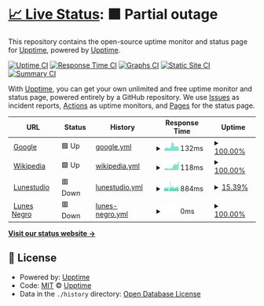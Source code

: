 # [📈 Live Status](https://demo.upptime.js.org): <!--live status--> **🟧 Partial outage**

This repository contains the open-source uptime monitor and status page for [Upptime](https://upptime.js.org), powered by [Upptime](https://github.com/upptime/upptime).

[![Uptime CI](https://github.com/whoisnegrello/upptimetest/workflows/Uptime%20CI/badge.svg)](https://github.com/whoisnegrello/upptimetest/actions?query=workflow%3A%22Uptime+CI%22)
[![Response Time CI](https://github.com/whoisnegrello/upptimetest/workflows/Response%20Time%20CI/badge.svg)](https://github.com/whoisnegrello/upptimetest/actions?query=workflow%3A%22Response+Time+CI%22)
[![Graphs CI](https://github.com/whoisnegrello/upptimetest/workflows/Graphs%20CI/badge.svg)](https://github.com/whoisnegrello/upptimetest/actions?query=workflow%3A%22Graphs+CI%22)
[![Static Site CI](https://github.com/whoisnegrello/upptimetest/workflows/Static%20Site%20CI/badge.svg)](https://github.com/whoisnegrello/upptimetest/actions?query=workflow%3A%22Static+Site+CI%22)
[![Summary CI](https://github.com/whoisnegrello/upptimetest/workflows/Summary%20CI/badge.svg)](https://github.com/whoisnegrello/upptimetest/actions?query=workflow%3A%22Summary+CI%22)

With [Upptime](https://upptime.js.org), you can get your own unlimited and free uptime monitor and status page, powered entirely by a GitHub repository. We use [Issues](https://github.com/upptime/upptime/issues) as incident reports, [Actions](https://github.com/whoisnegrello/upptimetest/actions) as uptime monitors, and [Pages](https://demo.upptime.js.org) for the status page.

<!--start: status pages-->
<!-- This summary is generated by Upptime (https://github.com/upptime/upptime) -->
<!-- Do not edit this manually, your changes will be overwritten -->
<!-- prettier-ignore -->
| URL | Status | History | Response Time | Uptime |
| --- | ------ | ------- | ------------- | ------ |
| <img alt="" src="https://icons.duckduckgo.com/ip3/www.google.com.ico" height="13"> [Google](https://www.google.com) | 🟩 Up | [google.yml](https://github.com/whoisnegrello/upptimetest/commits/HEAD/history/google.yml) | <details><summary><img alt="Response time graph" src="./graphs/google/response-time-week.png" height="20"> 132ms</summary><br><a href="https://whoisnegrello.github.io/upptimetest/history/google"><img alt="Response time 108" src="https://img.shields.io/endpoint?url=https%3A%2F%2Fraw.githubusercontent.com%2Fwhoisnegrello%2Fupptimetest%2FHEAD%2Fapi%2Fgoogle%2Fresponse-time.json"></a><br><a href="https://whoisnegrello.github.io/upptimetest/history/google"><img alt="24-hour response time 116" src="https://img.shields.io/endpoint?url=https%3A%2F%2Fraw.githubusercontent.com%2Fwhoisnegrello%2Fupptimetest%2FHEAD%2Fapi%2Fgoogle%2Fresponse-time-day.json"></a><br><a href="https://whoisnegrello.github.io/upptimetest/history/google"><img alt="7-day response time 132" src="https://img.shields.io/endpoint?url=https%3A%2F%2Fraw.githubusercontent.com%2Fwhoisnegrello%2Fupptimetest%2FHEAD%2Fapi%2Fgoogle%2Fresponse-time-week.json"></a><br><a href="https://whoisnegrello.github.io/upptimetest/history/google"><img alt="30-day response time 164" src="https://img.shields.io/endpoint?url=https%3A%2F%2Fraw.githubusercontent.com%2Fwhoisnegrello%2Fupptimetest%2FHEAD%2Fapi%2Fgoogle%2Fresponse-time-month.json"></a><br><a href="https://whoisnegrello.github.io/upptimetest/history/google"><img alt="1-year response time 114" src="https://img.shields.io/endpoint?url=https%3A%2F%2Fraw.githubusercontent.com%2Fwhoisnegrello%2Fupptimetest%2FHEAD%2Fapi%2Fgoogle%2Fresponse-time-year.json"></a></details> | <details><summary><a href="https://whoisnegrello.github.io/upptimetest/history/google">100.00%</a></summary><a href="https://whoisnegrello.github.io/upptimetest/history/google"><img alt="All-time uptime 99.99%" src="https://img.shields.io/endpoint?url=https%3A%2F%2Fraw.githubusercontent.com%2Fwhoisnegrello%2Fupptimetest%2FHEAD%2Fapi%2Fgoogle%2Fuptime.json"></a><br><a href="https://whoisnegrello.github.io/upptimetest/history/google"><img alt="24-hour uptime 100.00%" src="https://img.shields.io/endpoint?url=https%3A%2F%2Fraw.githubusercontent.com%2Fwhoisnegrello%2Fupptimetest%2FHEAD%2Fapi%2Fgoogle%2Fuptime-day.json"></a><br><a href="https://whoisnegrello.github.io/upptimetest/history/google"><img alt="7-day uptime 100.00%" src="https://img.shields.io/endpoint?url=https%3A%2F%2Fraw.githubusercontent.com%2Fwhoisnegrello%2Fupptimetest%2FHEAD%2Fapi%2Fgoogle%2Fuptime-week.json"></a><br><a href="https://whoisnegrello.github.io/upptimetest/history/google"><img alt="30-day uptime 100.00%" src="https://img.shields.io/endpoint?url=https%3A%2F%2Fraw.githubusercontent.com%2Fwhoisnegrello%2Fupptimetest%2FHEAD%2Fapi%2Fgoogle%2Fuptime-month.json"></a><br><a href="https://whoisnegrello.github.io/upptimetest/history/google"><img alt="1-year uptime 99.99%" src="https://img.shields.io/endpoint?url=https%3A%2F%2Fraw.githubusercontent.com%2Fwhoisnegrello%2Fupptimetest%2FHEAD%2Fapi%2Fgoogle%2Fuptime-year.json"></a></details>
| <img alt="" src="https://icons.duckduckgo.com/ip3/en.wikipedia.org.ico" height="13"> [Wikipedia](https://en.wikipedia.org) | 🟩 Up | [wikipedia.yml](https://github.com/whoisnegrello/upptimetest/commits/HEAD/history/wikipedia.yml) | <details><summary><img alt="Response time graph" src="./graphs/wikipedia/response-time-week.png" height="20"> 118ms</summary><br><a href="https://whoisnegrello.github.io/upptimetest/history/wikipedia"><img alt="Response time 225" src="https://img.shields.io/endpoint?url=https%3A%2F%2Fraw.githubusercontent.com%2Fwhoisnegrello%2Fupptimetest%2FHEAD%2Fapi%2Fwikipedia%2Fresponse-time.json"></a><br><a href="https://whoisnegrello.github.io/upptimetest/history/wikipedia"><img alt="24-hour response time 283" src="https://img.shields.io/endpoint?url=https%3A%2F%2Fraw.githubusercontent.com%2Fwhoisnegrello%2Fupptimetest%2FHEAD%2Fapi%2Fwikipedia%2Fresponse-time-day.json"></a><br><a href="https://whoisnegrello.github.io/upptimetest/history/wikipedia"><img alt="7-day response time 118" src="https://img.shields.io/endpoint?url=https%3A%2F%2Fraw.githubusercontent.com%2Fwhoisnegrello%2Fupptimetest%2FHEAD%2Fapi%2Fwikipedia%2Fresponse-time-week.json"></a><br><a href="https://whoisnegrello.github.io/upptimetest/history/wikipedia"><img alt="30-day response time 170" src="https://img.shields.io/endpoint?url=https%3A%2F%2Fraw.githubusercontent.com%2Fwhoisnegrello%2Fupptimetest%2FHEAD%2Fapi%2Fwikipedia%2Fresponse-time-month.json"></a><br><a href="https://whoisnegrello.github.io/upptimetest/history/wikipedia"><img alt="1-year response time 223" src="https://img.shields.io/endpoint?url=https%3A%2F%2Fraw.githubusercontent.com%2Fwhoisnegrello%2Fupptimetest%2FHEAD%2Fapi%2Fwikipedia%2Fresponse-time-year.json"></a></details> | <details><summary><a href="https://whoisnegrello.github.io/upptimetest/history/wikipedia">100.00%</a></summary><a href="https://whoisnegrello.github.io/upptimetest/history/wikipedia"><img alt="All-time uptime 100.00%" src="https://img.shields.io/endpoint?url=https%3A%2F%2Fraw.githubusercontent.com%2Fwhoisnegrello%2Fupptimetest%2FHEAD%2Fapi%2Fwikipedia%2Fuptime.json"></a><br><a href="https://whoisnegrello.github.io/upptimetest/history/wikipedia"><img alt="24-hour uptime 100.00%" src="https://img.shields.io/endpoint?url=https%3A%2F%2Fraw.githubusercontent.com%2Fwhoisnegrello%2Fupptimetest%2FHEAD%2Fapi%2Fwikipedia%2Fuptime-day.json"></a><br><a href="https://whoisnegrello.github.io/upptimetest/history/wikipedia"><img alt="7-day uptime 100.00%" src="https://img.shields.io/endpoint?url=https%3A%2F%2Fraw.githubusercontent.com%2Fwhoisnegrello%2Fupptimetest%2FHEAD%2Fapi%2Fwikipedia%2Fuptime-week.json"></a><br><a href="https://whoisnegrello.github.io/upptimetest/history/wikipedia"><img alt="30-day uptime 100.00%" src="https://img.shields.io/endpoint?url=https%3A%2F%2Fraw.githubusercontent.com%2Fwhoisnegrello%2Fupptimetest%2FHEAD%2Fapi%2Fwikipedia%2Fuptime-month.json"></a><br><a href="https://whoisnegrello.github.io/upptimetest/history/wikipedia"><img alt="1-year uptime 100.00%" src="https://img.shields.io/endpoint?url=https%3A%2F%2Fraw.githubusercontent.com%2Fwhoisnegrello%2Fupptimetest%2FHEAD%2Fapi%2Fwikipedia%2Fuptime-year.json"></a></details>
| <img alt="" src="https://icons.duckduckgo.com/ip3/lunestudio.com.ar.ico" height="13"> [Lunestudio](https://lunestudio.com.ar) | 🟥 Down | [lunestudio.yml](https://github.com/whoisnegrello/upptimetest/commits/HEAD/history/lunestudio.yml) | <details><summary><img alt="Response time graph" src="./graphs/lunestudio/response-time-week.png" height="20"> 884ms</summary><br><a href="https://whoisnegrello.github.io/upptimetest/history/lunestudio"><img alt="Response time 1274" src="https://img.shields.io/endpoint?url=https%3A%2F%2Fraw.githubusercontent.com%2Fwhoisnegrello%2Fupptimetest%2FHEAD%2Fapi%2Flunestudio%2Fresponse-time.json"></a><br><a href="https://whoisnegrello.github.io/upptimetest/history/lunestudio"><img alt="24-hour response time 911" src="https://img.shields.io/endpoint?url=https%3A%2F%2Fraw.githubusercontent.com%2Fwhoisnegrello%2Fupptimetest%2FHEAD%2Fapi%2Flunestudio%2Fresponse-time-day.json"></a><br><a href="https://whoisnegrello.github.io/upptimetest/history/lunestudio"><img alt="7-day response time 884" src="https://img.shields.io/endpoint?url=https%3A%2F%2Fraw.githubusercontent.com%2Fwhoisnegrello%2Fupptimetest%2FHEAD%2Fapi%2Flunestudio%2Fresponse-time-week.json"></a><br><a href="https://whoisnegrello.github.io/upptimetest/history/lunestudio"><img alt="30-day response time 955" src="https://img.shields.io/endpoint?url=https%3A%2F%2Fraw.githubusercontent.com%2Fwhoisnegrello%2Fupptimetest%2FHEAD%2Fapi%2Flunestudio%2Fresponse-time-month.json"></a><br><a href="https://whoisnegrello.github.io/upptimetest/history/lunestudio"><img alt="1-year response time 1144" src="https://img.shields.io/endpoint?url=https%3A%2F%2Fraw.githubusercontent.com%2Fwhoisnegrello%2Fupptimetest%2FHEAD%2Fapi%2Flunestudio%2Fresponse-time-year.json"></a></details> | <details><summary><a href="https://whoisnegrello.github.io/upptimetest/history/lunestudio">15.39%</a></summary><a href="https://whoisnegrello.github.io/upptimetest/history/lunestudio"><img alt="All-time uptime 99.22%" src="https://img.shields.io/endpoint?url=https%3A%2F%2Fraw.githubusercontent.com%2Fwhoisnegrello%2Fupptimetest%2FHEAD%2Fapi%2Flunestudio%2Fuptime.json"></a><br><a href="https://whoisnegrello.github.io/upptimetest/history/lunestudio"><img alt="24-hour uptime 42.83%" src="https://img.shields.io/endpoint?url=https%3A%2F%2Fraw.githubusercontent.com%2Fwhoisnegrello%2Fupptimetest%2FHEAD%2Fapi%2Flunestudio%2Fuptime-day.json"></a><br><a href="https://whoisnegrello.github.io/upptimetest/history/lunestudio"><img alt="7-day uptime 15.39%" src="https://img.shields.io/endpoint?url=https%3A%2F%2Fraw.githubusercontent.com%2Fwhoisnegrello%2Fupptimetest%2FHEAD%2Fapi%2Flunestudio%2Fuptime-week.json"></a><br><a href="https://whoisnegrello.github.io/upptimetest/history/lunestudio"><img alt="30-day uptime 70.49%" src="https://img.shields.io/endpoint?url=https%3A%2F%2Fraw.githubusercontent.com%2Fwhoisnegrello%2Fupptimetest%2FHEAD%2Fapi%2Flunestudio%2Fuptime-month.json"></a><br><a href="https://whoisnegrello.github.io/upptimetest/history/lunestudio"><img alt="1-year uptime 97.54%" src="https://img.shields.io/endpoint?url=https%3A%2F%2Fraw.githubusercontent.com%2Fwhoisnegrello%2Fupptimetest%2FHEAD%2Fapi%2Flunestudio%2Fuptime-year.json"></a></details>
| <img alt="" src="https://icons.duckduckgo.com/ip3/lunesnegro.com.ar.ico" height="13"> [Lunes Negro](https://lunesnegro.com.ar) | 🟥 Down | [lunes-negro.yml](https://github.com/whoisnegrello/upptimetest/commits/HEAD/history/lunes-negro.yml) | <details><summary><img alt="Response time graph" src="./graphs/lunes-negro/response-time-week.png" height="20"> 0ms</summary><br><a href="https://whoisnegrello.github.io/upptimetest/history/lunes-negro"><img alt="Response time 855" src="https://img.shields.io/endpoint?url=https%3A%2F%2Fraw.githubusercontent.com%2Fwhoisnegrello%2Fupptimetest%2FHEAD%2Fapi%2Flunes-negro%2Fresponse-time.json"></a><br><a href="https://whoisnegrello.github.io/upptimetest/history/lunes-negro"><img alt="24-hour response time 0" src="https://img.shields.io/endpoint?url=https%3A%2F%2Fraw.githubusercontent.com%2Fwhoisnegrello%2Fupptimetest%2FHEAD%2Fapi%2Flunes-negro%2Fresponse-time-day.json"></a><br><a href="https://whoisnegrello.github.io/upptimetest/history/lunes-negro"><img alt="7-day response time 0" src="https://img.shields.io/endpoint?url=https%3A%2F%2Fraw.githubusercontent.com%2Fwhoisnegrello%2Fupptimetest%2FHEAD%2Fapi%2Flunes-negro%2Fresponse-time-week.json"></a><br><a href="https://whoisnegrello.github.io/upptimetest/history/lunes-negro"><img alt="30-day response time 0" src="https://img.shields.io/endpoint?url=https%3A%2F%2Fraw.githubusercontent.com%2Fwhoisnegrello%2Fupptimetest%2FHEAD%2Fapi%2Flunes-negro%2Fresponse-time-month.json"></a><br><a href="https://whoisnegrello.github.io/upptimetest/history/lunes-negro"><img alt="1-year response time 842" src="https://img.shields.io/endpoint?url=https%3A%2F%2Fraw.githubusercontent.com%2Fwhoisnegrello%2Fupptimetest%2FHEAD%2Fapi%2Flunes-negro%2Fresponse-time-year.json"></a></details> | <details><summary><a href="https://whoisnegrello.github.io/upptimetest/history/lunes-negro">100.00%</a></summary><a href="https://whoisnegrello.github.io/upptimetest/history/lunes-negro"><img alt="All-time uptime 89.38%" src="https://img.shields.io/endpoint?url=https%3A%2F%2Fraw.githubusercontent.com%2Fwhoisnegrello%2Fupptimetest%2FHEAD%2Fapi%2Flunes-negro%2Fuptime.json"></a><br><a href="https://whoisnegrello.github.io/upptimetest/history/lunes-negro"><img alt="24-hour uptime 100.00%" src="https://img.shields.io/endpoint?url=https%3A%2F%2Fraw.githubusercontent.com%2Fwhoisnegrello%2Fupptimetest%2FHEAD%2Fapi%2Flunes-negro%2Fuptime-day.json"></a><br><a href="https://whoisnegrello.github.io/upptimetest/history/lunes-negro"><img alt="7-day uptime 100.00%" src="https://img.shields.io/endpoint?url=https%3A%2F%2Fraw.githubusercontent.com%2Fwhoisnegrello%2Fupptimetest%2FHEAD%2Fapi%2Flunes-negro%2Fuptime-week.json"></a><br><a href="https://whoisnegrello.github.io/upptimetest/history/lunes-negro"><img alt="30-day uptime 100.00%" src="https://img.shields.io/endpoint?url=https%3A%2F%2Fraw.githubusercontent.com%2Fwhoisnegrello%2Fupptimetest%2FHEAD%2Fapi%2Flunes-negro%2Fuptime-month.json"></a><br><a href="https://whoisnegrello.github.io/upptimetest/history/lunes-negro"><img alt="1-year uptime 73.50%" src="https://img.shields.io/endpoint?url=https%3A%2F%2Fraw.githubusercontent.com%2Fwhoisnegrello%2Fupptimetest%2FHEAD%2Fapi%2Flunes-negro%2Fuptime-year.json"></a></details>

<!--end: status pages-->

[**Visit our status website →**](https://demo.upptime.js.org)

## 📄 License

- Powered by: [Upptime](https://github.com/upptime/upptime)
- Code: [MIT](./LICENSE) © [Upptime](https://upptime.js.org)
- Data in the `./history` directory: [Open Database License](https://opendatacommons.org/licenses/odbl/1-0/)
